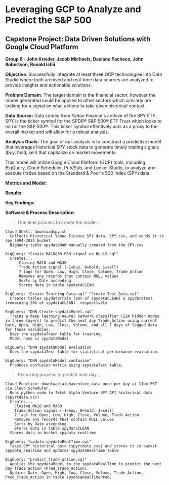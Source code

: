# Leveraging GCP to Analyze and Predict the S&P 500

## Capstone Project: Data Driven Solutions with Google Cloud Platform 
**Group 6 - John Kreider, Jacob Michaels, Daelano Pacheco, John Robertson, Ronald Ishii**

**Objective**:
Successfully integrate at least three GCP technologies into Data Studio where both archived and real-time data sources are analyzed to provide insights and actionable solutions.

**Problem Domain:** 
The target domain is the financial sector, however the model generated could be applied to other sectors which similarly are looking for a signal on what actions to take given historical context.

**Data Source:**
Data comes from Yahoo Finance's archive of the SPY ETF. SPY is the ticker symbol for the SPDR® S&P 500® ETF Trust which looks to mirror the S&P 500®. This ticker symbol effectively acts as a proxy to the overall market and will allow for a robust analysis.

**Analysis Goals:**
The goal of our analysis is to construct a predictive model that leverages historical SPY stock data to generate timely trading signals (buy, hold, sell) that capitalize on market movements. 

This model will utilize Google Cloud Platform (GCP) tools, including BigQuery, Cloud Scheduler, Pub/Sub, and Looker Studio, to analyze and execute trades based on the Standard & Poor's 500 Index (SPY) data.

**Metrics and Model:**


**Results:**


**Key Findings:**

**Software & Process Description:**

  >One time process to create the model...

    Cloud Shell: downloadspy.sh
      Collects historical Yahoo Finance SPY data, SPY.csv, and sends it to spy_1994-2024 bucket
      BigQuery table spydataRAW manually created from the SPY.csv
  
    BigQuery: "Create MA10&30 BSH signal no NULLS.sql"
      Creates...
          Closing MA10 and MA30
          Trade_Action signal (-1=buy, 0=hold, 1=sell)
          7 lags for Open, Low, High, Close, Volume, Trade_Action
          Removes any records that contain NULL values
          Sorts by Date ascending
          Stores data in table spydataCLEAN
    
    BigQuery: "Create Training Data.sql" "Create Test Data.sql"
      Creates tables spydataTrain (80% of spydataCLEAN) & spydataTest (remaining 20% of spydataCLEAN)  respectively
  
    BigQuery: "DNN Create spydataModel.sql"
      Trains a deep learning neural network classifier (224 hidden nodes in three layers) to predict the next day Trade_Action using current Date, Open, High, Low, Close, Volume, and all 7 days of lagged data for those variables.
      Uses the spydataTrain table for training.
      Model name is spydataModel
  
    BigQuery: "DNN spydataModel evaluation
      Uses the spydataTest table for statistical performance evaluation.
  
    BigQuery: "DNN spydataModel confusion"
      Produces confusion matrix using spydataTest table.
  
  >Recurring process to predict next day...

    Cloud Function: download_alphaventure_data once per day at 11pm PST via Cloud Scheduler.
      Runs python code to fetch Alpha Venture SPY API historical data (spyrtdata.csv)
      Creates...
        Closing MA10 and MA30
        Trade_Action signal (-1=buy, 0=hold, 1=sell)
        7 lags for Open, Low, High, Close, Volume, Trade_Action
        Removes any records that contain NULL values
        Sorts by Date ascending
        Stores data in table spydataCLEAN
      Stores data in bucket spydata_realtime

    BigQuery: "update_spydataRealTime.sql"
      Takes SPY historical data (spyrtdata.csv) and stores it in bucket spydata_realtime and updates spydataRealTime table

    BigQuery: "predict_trade_action.sql"
      Applies the spydataModel to the spydataRealTime to predict the next day trade action (Pred_Trade_Action).
      Updates Date, Open, High, Low, Close, Volume, Trade_Action, Pred_Trade_Action in table spydataRealTimePred.
